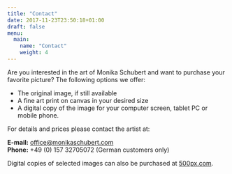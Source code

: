 ```yaml
---
title: "Contact"
date: 2017-11-23T23:50:18+01:00
draft: false
menu:
  main:
    name: "Contact"
    weight: 4
---
```


Are you interested in the art of Monika Schubert and want to purchase your favorite picture? The following options we offer:

- The original image, if still available
- A fine art print on canvas in your desired size
- A digital copy of the image for your computer screen, tablet PC or mobile phone.

For details and prices please contact the artist at:

**E-mail:**   office@monikaschubert.com<br>
**Phone:**    +49 (0) 157 32705072 (German customers only)

Digital copies of selected images can also be purchased at [500px.com](https://500px.com/monikaschubert).